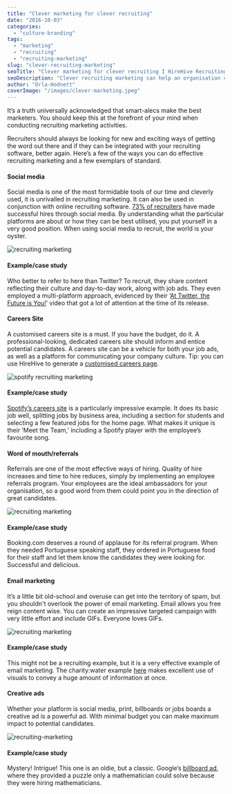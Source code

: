 ```yaml
---
title: "Clever marketing for clever recruiting"
date: "2016-10-03"
categories:
  - "culture-branding"
tags:
  - "marketing"
  - "recruiting"
  - "recruiting-marketing"
slug: "clever-recruiting-marketing"
seoTitle: "Clever marketing for clever recruiting I HireHive Recruiting Software"
seoDescription: "Clever recruiting marketing can help an organisation create a name for itself. Along with your recruiting software, what can you do to find top candidates?"
author: "Orla-Hodnett"
coverImage: "/images/clever-marketing.jpeg"
---
```


It’s a truth universally acknowledged that smart-alecs make the best marketers. You should keep this at the forefront of your mind when conducting recruiting marketing activities.

Recruiters should always be looking for new and exciting ways of getting the word out there and if they can be integrated with your recruiting software, better again. Here’s a few of the ways you can do effective recruiting marketing and a few exemplars of standard.

#### **Social media**

Social media is one of the most formidable tools of our time and cleverly used, it is unrivalled in recruiting marketing. It can also be used in conjunction with online recruiting software. [73% of recruiters](http://www.socialtalent.co/blog/social-media-for-recruitment-facts-figures-fun-stuff) have made successful hires through social media. By understanding what the particular platforms are about or how they can be best utilised, you put yourself in a very good position. When using social media to recruit, the world is your oyster.

![recruiting marketing](/images/recruiting-marketing-twitter.png)

#### **Example/case study**

Who better to refer to here than Twitter? To recruit, they share content reflecting their culture and day-to-day work, along with job ads. They even employed a multi-platform approach, evidenced by their ‘[At Twitter, the Future is You!](https://www.youtube.com/watch?v=vccZkELgEsU)’ video that got a lot of attention at the time of its release.

#### **Careers Site**

A customised careers site is a must. If you have the budget, do it. A professional-looking, dedicated careers site should inform and entice potential candidates. A careers site can be a vehicle for both your job ads, as well as a platform for communicating your company culture. Tip: you can use HireHive to generate a [customised careers page](http://hirehive.io/recruiting-features/).

![spotify recruiting marketing](/images/recruiting-marketing.png)

#### **Example/case study**

[Spotify’s careers site](https://www.spotify.com/us/jobs/) is a particularly impressive example. It does its basic job well, splitting jobs by business area, including a section for students and selecting a few featured jobs for the home page. What makes it unique is their ‘Meet the Team,’ including a Spotify player with the employee’s favourite song.

#### **Word of mouth/referrals**

Referrals are one of the most effective ways of hiring. Quality of hire increases and time to hire reduces, simply by implementing an employee referrals program. Your employees are the ideal ambassadors for your organisation, so a good word from them could point you in the direction of great candidates.

![recruiting marketing](/images/recruiting-marketing-1.jpg)

#### **Example/case study**

Booking.com deserves a round of applause for its referral program. When they needed Portuguese speaking staff, they ordered in Portuguese food for their staff and let them know the candidates they were looking for. Successful and delicious.

#### **Email marketing**

It’s a little bit old-school and overuse can get into the territory of spam, but you shouldn't overlook the power of email marketing. Email allows you free reign content wise. You can create an impressive targeted campaign with very little effort and include GIFs. Everyone loves GIFs.

![recruiting marketing](/images/recruiting-marketing-2.jpg)

#### **Example/case study**

This might not be a recruiting example, but it is a very effective example of email marketing. The charity:water example [here](http://blog.hubspot.com/marketing/email-marketing-examples-list#sm.0007pe44f16s5e8gw1r16tjg2qd7u) makes excellent use of visuals to convey a huge amount of information at once.

#### **Creative ads**

Whether your platform is social media, print, billboards or jobs boards a creative ad is a powerful ad. With minimal budget you can make maximum impact to potential candidates.

![recruiting-marketing](/images/recruiting-marketing-google.jpg)

#### **Example/case study**

Mystery! Intrigue! This one is an oldie, but a classic. Google’s [billboard ad](https://www.cnet.com/uk/news/google-recruits-eggheads-with-mystery-billboard/), where they provided a puzzle only a mathematician could solve because they were hiring mathematicians.
